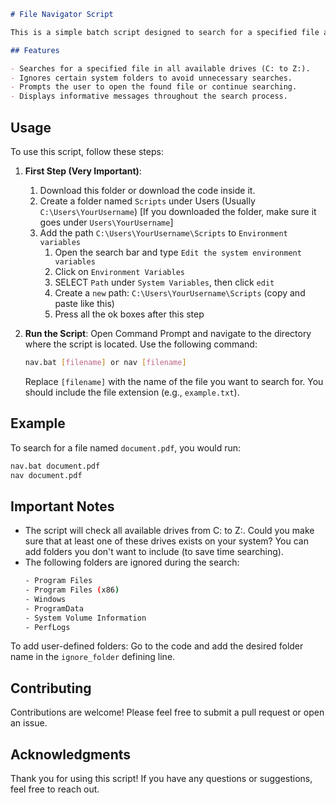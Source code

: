 ```markdown
# File Navigator Script

This is a simple batch script designed to search for a specified file across multiple drives on a Windows system. The script allows users to choose whether to open the found file or continue searching for other instances.

## Features

- Searches for a specified file in all available drives (C: to Z:).
- Ignores certain system folders to avoid unnecessary searches.
- Prompts the user to open the found file or continue searching.
- Displays informative messages throughout the search process.


```
## Usage
To use this script, follow these steps:

1. **First Step (Very Important)**:
   1. Download this folder or download the code inside it.
   2. Create a folder named `Scripts` under Users (Usually `C:\Users\YourUsername`) [If you downloaded the folder, make sure it goes under `Users\YourUsername`]
   3. Add the path `C:\Users\YourUsername\Scripts` to `Environment variables`
        1. Open the search bar and type `Edit the system environment variables`
        2. Click on `Environment Variables`
        3. SELECT `Path` under `System Variables`, then click `edit`
        4. Create a `new` path: `C:\Users\YourUsername\Scripts` (copy and paste like this)
        5. Press all the ok boxes after this step

2. **Run the Script**:
   Open Command Prompt and navigate to the directory where the script is located. Use the following command:
   ```bash
   nav.bat [filename] or nav [filename]
   ```

   Replace `[filename]` with the name of the file you want to search for. You should include the file extension (e.g., `example.txt`).

## Example

To search for a file named `document.pdf`, you would run:
```bash
nav.bat document.pdf
nav document.pdf
```

## Important Notes

- The script will check all available drives from C: to Z:. Could you make sure that at least one of these drives exists on your system?
You can add folders you don't want to include (to save time searching).
- The following folders are ignored during the search:
  ```bash
  - Program Files
  - Program Files (x86)
  - Windows
  - ProgramData
  - System Volume Information
  - PerfLogs
  ```
To add user-defined folders:
Go to the code and add the desired folder name in the `ignore_folder` defining line.

## Contributing

Contributions are welcome! Please feel free to submit a pull request or open an issue.

## Acknowledgments

Thank you for using this script! If you have any questions or suggestions, feel free to reach out.
